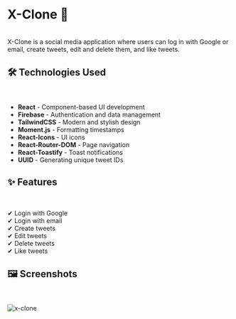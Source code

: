 # X-Clone 🚀
<br/>
X-Clone is a social media application where users can log in with Google or email, 
create tweets, edit and delete them, and like tweets.

## 🛠 Technologies Used
<br/>

- **React** - Component-based UI development  
- **Firebase** - Authentication and data management  
- **TailwindCSS** - Modern and stylish design  
- **Moment.js** - Formatting timestamps  
- **React-Icons** - UI icons  
- **React-Router-DOM** - Page navigation  
- **React-Toastify** - Toast notifications  
- **UUID** - Generating unique tweet IDs  

## ✨ Features
<br/>

✔ Login with Google  
✔ Login with email  
✔ Create tweets  
✔ Edit tweets  
✔ Delete tweets  
✔ Like tweets  

## 🖼 Screenshots
<br/>

![x-clone](https://github.com/user-attachments/assets/7489e968-97fa-4f99-a47b-3aee2934e0c4)



